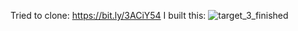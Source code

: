 Tried to clone: https://bit.ly/3ACiY54
I built this:
![target_3_finished](https://user-images.githubusercontent.com/77549507/136902236-2b4d1352-9c88-4dfc-9ba8-73cbb99bc076.JPG)
